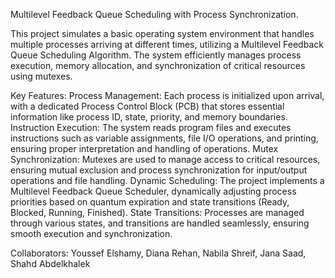 Multilevel Feedback Queue Scheduling with Process Synchronization.

This project simulates a basic operating system environment that handles multiple processes arriving at different times, utilizing a Multilevel Feedback Queue Scheduling Algorithm. The system efficiently manages process execution, memory allocation, and synchronization of critical resources using mutexes.

Key Features:
Process Management: Each process is initialized upon arrival, with a dedicated Process Control Block (PCB) that stores essential information like process ID, state, priority, and memory boundaries.
Instruction Execution: The system reads program files and executes instructions such as variable assignments, file I/O operations, and printing, ensuring proper interpretation and handling of operations.
Mutex Synchronization: Mutexes are used to manage access to critical resources, ensuring mutual exclusion and process synchronization for input/output operations and file handling.
Dynamic Scheduling: The project implements a Multilevel Feedback Queue Scheduler, dynamically adjusting process priorities based on quantum expiration and state transitions (Ready, Blocked, Running, Finished).
State Transitions: Processes are managed through various states, and transitions are handled seamlessly, ensuring smooth execution and synchronization.

Collaborators: Youssef Elshamy, Diana Rehan, Nabila Shreif, Jana Saad, Shahd Abdelkhalek
